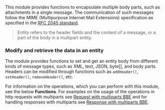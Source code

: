 This module provides functions to encapsulate multiple body parts, such as attachments in a single message. The
 communication of such messages follow the MIME (Multipurpose Internet Mail Extensions) specification as specified in
  the [RFC 2045 standard](https://www.ietf.org/rfc/rfc2045.txt).

> Entity refers to the header fields and the content of a message, or a part of the body in a multipart entity. 

### Modify and retrieve the data in an entity
The module provides functions to set and get an entity body from different kinds of message types, such as XML, text, JSON, byte[], and body parts. Headers can be modified through functions such as `addHeader()`, `setHeader()`, `removeHeader()`, etc. 

For information on the operations, which you can perform with this module, see the below **Functions**. For examples on the usage of the operations in http requests with multiparts see [Request with multiparts BBE](https://ballerina.io/v1-2/learn/by-example/request-with-multiparts.html) and for handling responses with multiparts see [Response with multiparts BBE](https://ballerina.io/v1-2/learn/by-example/response-with-multiparts.html).
